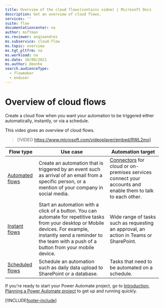 ```yaml
---
title: Overview of the cloud flows(contains video) | Microsoft Docs
description: Get an overview of cloud flows.
services: ''
suite: flow
documentationcenter: na
author: msftman
ms.reviewer: angieandres
ms.subservice: cloud-flow
ms.topic: overview
ms.tgt_pltfrm: na
ms.workload: na
ms.date: 10/09/2021
ms.author: deonhe
search.audienceType: 
  - flowmaker
  - enduser
---
```

# Overview of cloud flows

Create a cloud flow when you want your automation to be triggered either automatically, instantly, or via a schedule.

This video gives an overview of cloud flows.

>[!VIDEO https://www.microsoft.com/videoplayer/embed/RWL2mo]

| **Flow type**     | **Use case**         | **Automation target**          |
|-------------------|----------------------|----------------------|
| [Automated flows](get-started-logic-flow.md)                 | Create an automation that is triggered by an event such as arrival of an email from a specific person, or a mention of your company in social media.| [Connectors](/connectors/) for cloud or on-premises services connect your accounts and enable them to talk to each other. |
| [Instant flows](mobile/run-instant-flows.md)              | Start an automation with a click of a button. You can automate for repetitive tasks from your desktop or Mobile devices. For example, instantly send a reminder to the team with a push of a button from your mobile device.                      |     Wide range of tasks such as requesting an approval, an action in Teams or SharePoint.       |
| [Scheduled flows](run-scheduled-tasks.md)                    | Schedule an automation such as daily data upload to SharePoint or a database.             |Tasks that need to be automated on a schedule. |

If you're ready to start your Power Automate project, go to [Introduction: Planning a Power Automate project](./guidance/planning/introduction.md) to get up and running quickly.


[!INCLUDE[footer-include](includes/footer-banner.md)]
